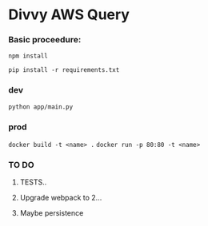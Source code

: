 # Divvy AWS Query

### Basic proceedure:

`npm install`

`pip install -r requirements.txt`

### dev

`python app/main.py`

### prod

`docker build -t <name> .`
`docker run -p 80:80 -t <name>`


### TO DO

1. TESTS.. 
2. Upgrade webpack to 2...

3. Maybe persistence 
